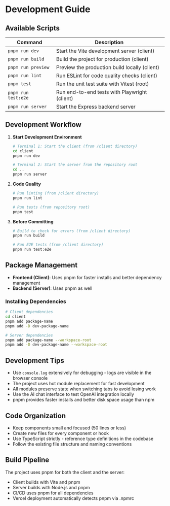 
# Development Guide

## Available Scripts

| Command | Description |
|---------|-------------|
| `pnpm run dev` | Start the Vite development server (client) |
| `pnpm run build` | Build the project for production (client) |
| `pnpm run preview` | Preview the production build locally (client) |
| `pnpm run lint` | Run ESLint for code quality checks (client) |
| `pnpm test` | Run the unit test suite with Vitest (root) |
| `pnpm run test:e2e` | Run end-to-end tests with Playwright (client) |
| `pnpm run server` | Start the Express backend server |

## Development Workflow

1. **Start Development Environment**
   ```bash
   # Terminal 1: Start the client (from /client directory)
   cd client
   pnpm run dev

   # Terminal 2: Start the server from the repository root
   cd ..
   pnpm run server
   ```

2. **Code Quality**
   ```bash
   # Run linting (from /client directory)
   pnpm run lint

   # Run tests (from repository root)
   pnpm test
   ```

3. **Before Committing**
   ```bash
   # Build to check for errors (from /client directory)
   pnpm run build
   
   # Run E2E tests (from /client directory)
   pnpm run test:e2e
   ```

## Package Management

- **Frontend (Client)**: Uses pnpm for faster installs and better dependency management
- **Backend (Server)**: Uses pnpm as well

### Installing Dependencies

```bash
# Client dependencies
cd client
pnpm add package-name
pnpm add -D dev-package-name

# Server dependencies
pnpm add package-name --workspace-root
pnpm add -D dev-package-name --workspace-root
```

## Development Tips

- Use `console.log` extensively for debugging - logs are visible in the browser console
- The project uses hot module replacement for fast development
- All modules preserve state when switching tabs to avoid losing work
- Use the AI chat interface to test OpenAI integration locally
- pnpm provides faster installs and better disk space usage than npm

## Code Organization

- Keep components small and focused (50 lines or less)
- Create new files for every component or hook
- Use TypeScript strictly - reference type definitions in the codebase
- Follow the existing file structure and naming conventions

## Build Pipeline

The project uses pnpm for both the client and the server:
- Client builds with Vite and pnpm
- Server builds with Node.js and pnpm
- CI/CD uses pnpm for all dependencies
- Vercel deployment automatically detects pnpm via .npmrc
